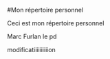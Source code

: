 #Mon répertoire personnel


Ceci est mon répertoire personnel

Marc Furlan le pd


modificatiiiiiiiiiion